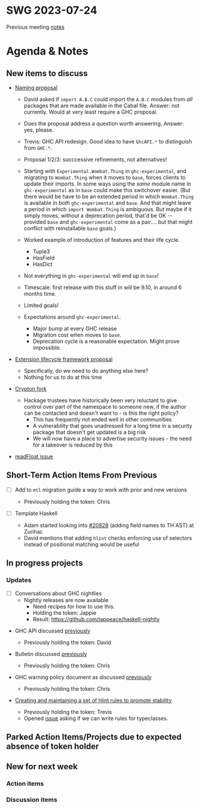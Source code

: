 SWG 2023-07-24
==============

Previous meeting [notes](https://github.com/haskellfoundation/stability/blob/main/meetings/2023-07-10.md)

# Agenda & Notes

## New items to discuss

- [Naming proposal](https://github.com/simonpj/hf-tech-proposals/blob/ghc-module-naming-2023/proposals/0000-ghc-module-naming.rst)
    - David asked if `import A.B.C` could import the `A.B.C` modules from *all* packages that are made available in the Cabal file.   Answer: not currently.  Would at very least require a GHC proposal.
    - Does the proposal address a question worth answering.  Answer: yes, please.
    - Trevis: GHC API redesign.  Good idea to have `GhcAPI.*` to distinguish from `GHC.*`.
    - Proposal 1/2/3: succcessive refinements, not alternatives!
    - Starting with `Experimental.Wombat.Thing` in `ghc-experimental`, and migrating to `Wombat.Thing` when it moves to `base`, forces clients to update their imports.  In some ways using the *same* module name in `ghc-experimental` as in `base` could make this switchover easier.  (But there would be have to be an extended period in which `Wombat.Thing` is available in *both* `ghc-experimental` and `base`.  And that might leave a period in which `import Wombat.Thing` is ambiguous.  But maybe if it simply moves, without a deprecation period, that'd be OK -- provided `base` and `ghc-experimental` come as a pair.... but that might conflict with reinstallable `base` goals.)
    - Worked example of introduction of features and their life cycle.
        - Tuple3
        - HasField
        - HasDict

    - Not everything in `ghc-experimental` will end up in `base`!
    - Timescale: first release with this stuff in will be 9.10, in around 6 months time.
    - Limited goals!
    - Expectations around `ghc-experimental`.
        - Major bump at every GHC release
        - Migration cost when moves to `base`.
        - Deprecation cycle is a reasonable expectation.  Might prove impossible.

- [Extension lifecycle framework proposal](https://github.com/ghc-proposals/ghc-proposals/pull/601)
  - Specifically, do we need to do anything else here?
  - Nothing for us to do at this time
  
- [Crypton fork](https://github.com/yesodweb/wai/pull/931#issue-1743179602)
    - Hackage trustees have historically been very reluctant to give control over part of the namespace to someone new, if the author can be contacted and doesn't want to - is this the right policy?
        - This has frequently not ended well in other communities
        - A vulnerability that goes unadressed for a long time in a security package that doesn't get updated is a big risk
        - We will now have a place to advertise security issues - the need for a takeover is reduced by this
- [readFloat issue](https://gitlab.haskell.org/ghc/ghc/-/issues/23538) 

## Short-Term Action Items From Previous

- [ ] Add to `mtl` migration guide a way to work with prior and new versions
  - Previously holding the token: Chris

- [ ] Template Haskell
  - Adam started looking into [#20828](https://gitlab.haskell.org/ghc/ghc/-/issues/20828) (adding field names to TH AST) at Zurihac
  - David mentions that adding `hlint` checks enforcing use of
    selectors instead of positional matching would be useful

## In progress projects
### Updates

  - [ ] Conversations about GHC nightlies
    - Nightly releases are now available
      - Need recipes for how to use this.
      - Holding the token: Jappie
	  - Result: https://github.com/jappeace/haskell-nightly

  - GHC API discussed [previously](https://github.com/haskellfoundation/stability/blob/main/meetings/2022-10-17.md)
    - Previously holding the token: David

  - Bulletin discussed [previously](https://github.com/haskellfoundation/stability/blob/main/meetings/2022-10-17.md)
    - Previously holding the token: Chris

  - GHC warning policy document as discussed [previously](https://github.com/haskellfoundation/stability/blob/main/meetings/2022-05-30.md)
    - Previously holding the token: Chris

  - [Creating and maintaining a set of hlint rules to promote stability](https://github.com/haskellfoundation/stability/pull/14)
    - Previously holding the token: Trevis
    - Opened [issue](https://github.com/ndmitchell/hlint/issues/1440) asking if we can write rules for typeclasses.

## Parked Action Items/Projects due to expected absence of token holder

## New for next week
### Action items

### Discussion items

